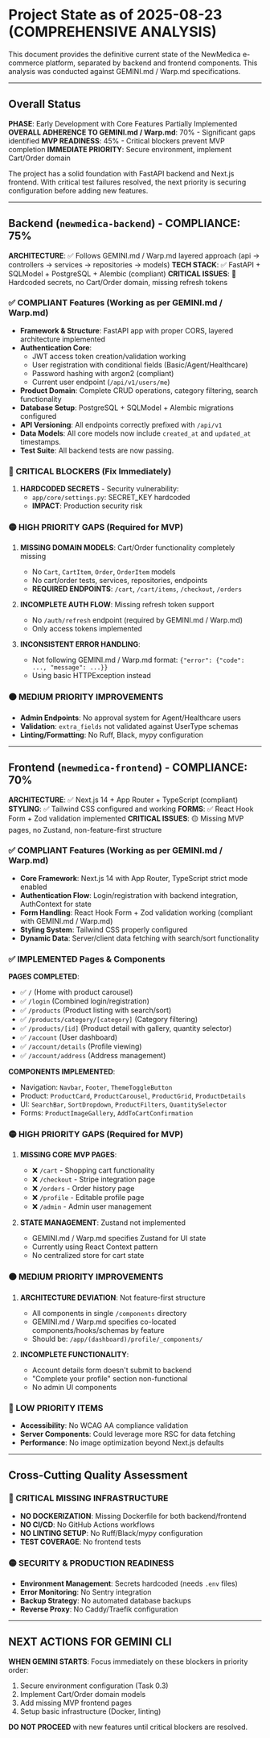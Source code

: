 # Project State as of 2025-08-23 (COMPREHENSIVE ANALYSIS)

This document provides the definitive current state of the NewMedica e-commerce platform, separated by backend and frontend components. This analysis was conducted against GEMINI.md / Warp.md specifications.

---

## Overall Status

**PHASE**: Early Development with Core Features Partially Implemented
**OVERALL ADHERENCE TO GEMINI.md / Warp.md**: 70% - Significant gaps identified
**MVP READINESS**: 45% - Critical blockers prevent MVP completion
**IMMEDIATE PRIORITY**: Secure environment, implement Cart/Order domain

The project has a solid foundation with FastAPI backend and Next.js frontend. With critical test failures resolved, the next priority is securing configuration before adding new features.

---

## Backend (`newmedica-backend`) - COMPLIANCE: 75%

**ARCHITECTURE**: ✅ Follows GEMINI.md / Warp.md layered approach (api → controllers → services → repositories → models)
**TECH STACK**: ✅ FastAPI + SQLModel + PostgreSQL + Alembic (compliant)
**CRITICAL ISSUES**: 🔴 Hardcoded secrets, no Cart/Order domain, missing refresh tokens

### ✅ COMPLIANT Features (Working as per GEMINI.md / Warp.md)

*   **Framework & Structure**: FastAPI app with proper CORS, layered architecture implemented
*   **Authentication Core**: 
    *   JWT access token creation/validation working
    *   User registration with conditional fields (Basic/Agent/Healthcare)
    *   Password hashing with argon2 (compliant)
    *   Current user endpoint (`/api/v1/users/me`)
*   **Product Domain**: Complete CRUD operations, category filtering, search functionality
*   **Database Setup**: PostgreSQL + SQLModel + Alembic migrations configured
*   **API Versioning**: All endpoints correctly prefixed with `/api/v1`
*   **Data Models**: All core models now include `created_at` and `updated_at` timestamps.
*   **Test Suite**: All backend tests are now passing.

### 🔴 CRITICAL BLOCKERS (Fix Immediately)

1. **HARDCODED SECRETS** - Security vulnerability:
   - `app/core/settings.py`: SECRET_KEY hardcoded
   - **IMPACT**: Production security risk

### 🟡 HIGH PRIORITY GAPS (Required for MVP)

1. **MISSING DOMAIN MODELS**: Cart/Order functionality completely missing
   - No `Cart`, `CartItem`, `Order`, `OrderItem` models
   - No cart/order tests, services, repositories, endpoints
   - **REQUIRED ENDPOINTS**: `/cart`, `/cart/items`, `/checkout`, `/orders`

2. **INCOMPLETE AUTH FLOW**: Missing refresh token support
   - No `/auth/refresh` endpoint (required by GEMINI.md / Warp.md)
   - Only access tokens implemented

3. **INCONSISTENT ERROR HANDLING**: 
   - Not following GEMINI.md / Warp.md format: `{"error": {"code": ..., "message": ...}}`
   - Using basic HTTPException instead

### 🟠 MEDIUM PRIORITY IMPROVEMENTS

*   **Admin Endpoints**: No approval system for Agent/Healthcare users
*   **Validation**: `extra_fields` not validated against UserType schemas
*   **Linting/Formatting**: No Ruff, Black, mypy configuration

---

## Frontend (`newmedica-frontend`) - COMPLIANCE: 70%

**ARCHITECTURE**: ✅ Next.js 14 + App Router + TypeScript (compliant)
**STYLING**: ✅ Tailwind CSS configured and working
**FORMS**: ✅ React Hook Form + Zod validation implemented
**CRITICAL ISSUES**: 🟡 Missing MVP pages, no Zustand, non-feature-first structure

### ✅ COMPLIANT Features (Working as per GEMINI.md / Warp.md)

*   **Core Framework**: Next.js 14 with App Router, TypeScript strict mode enabled
*   **Authentication Flow**: Login/registration with backend integration, AuthContext for state
*   **Form Handling**: React Hook Form + Zod validation working (compliant with GEMINI.md / Warp.md)
*   **Styling System**: Tailwind CSS properly configured
*   **Dynamic Data**: Server/client data fetching with search/sort functionality

### ✅ IMPLEMENTED Pages & Components

**PAGES COMPLETED**:
- ✅ `/` (Home with product carousel)
- ✅ `/login` (Combined login/registration)
- ✅ `/products` (Product listing with search/sort)
- ✅ `/products/category/[category]` (Category filtering)
- ✅ `/products/[id]` (Product detail with gallery, quantity selector)
- ✅ `/account` (User dashboard)
- ✅ `/account/details` (Profile viewing)
- ✅ `/account/address` (Address management)

**COMPONENTS IMPLEMENTED**:
- Navigation: `Navbar`, `Footer`, `ThemeToggleButton`
- Product: `ProductCard`, `ProductCarousel`, `ProductGrid`, `ProductDetails`
- UI: `SearchBar`, `SortDropdown`, `ProductFilters`, `QuantitySelector`
- Forms: `ProductImageGallery`, `AddToCartConfirmation`

### 🟡 HIGH PRIORITY GAPS (Required for MVP)

1. **MISSING CORE MVP PAGES**:
   - ❌ `/cart` - Shopping cart functionality
   - ❌ `/checkout` - Stripe integration page
   - ❌ `/orders` - Order history page
   - ❌ `/profile` - Editable profile page
   - ❌ `/admin` - Admin user management

2. **STATE MANAGEMENT**: Zustand not implemented
   - GEMINI.md / Warp.md specifies Zustand for UI state
   - Currently using React Context pattern
   - No centralized store for cart state

### 🟠 MEDIUM PRIORITY IMPROVEMENTS

1. **ARCHITECTURE DEVIATION**: Not feature-first structure
   - All components in single `/components` directory
   - GEMINI.md / Warp.md specifies co-located components/hooks/schemas by feature
   - Should be: `/app/(dashboard)/profile/_components/`

2. **INCOMPLETE FUNCTIONALITY**:
   - Account details form doesn't submit to backend
   - "Complete your profile" section non-functional
   - No admin UI components

### 🔵 LOW PRIORITY ITEMS

*   **Accessibility**: No WCAG AA compliance validation
*   **Server Components**: Could leverage more RSC for data fetching
*   **Performance**: No image optimization beyond Next.js defaults

---

## Cross-Cutting Quality Assessment

### 🔴 CRITICAL MISSING INFRASTRUCTURE

*   **NO DOCKERIZATION**: Missing Dockerfile for both backend/frontend
*   **NO CI/CD**: No GitHub Actions workflows
*   **NO LINTING SETUP**: No Ruff/Black/mypy configuration
*   **TEST COVERAGE**: No frontend tests

### 🟡 SECURITY & PRODUCTION READINESS

*   **Environment Management**: Secrets hardcoded (needs `.env` files)
*   **Error Monitoring**: No Sentry integration
*   **Backup Strategy**: No automated database backups
*   **Reverse Proxy**: No Caddy/Traefik configuration

---

## NEXT ACTIONS FOR GEMINI CLI

**WHEN GEMINI STARTS**: Focus immediately on these blockers in priority order:
1. Secure environment configuration (Task 0.3)
2. Implement Cart/Order domain models
3. Add missing MVP frontend pages
4. Setup basic infrastructure (Docker, linting)

**DO NOT PROCEED** with new features until critical blockers are resolved.
